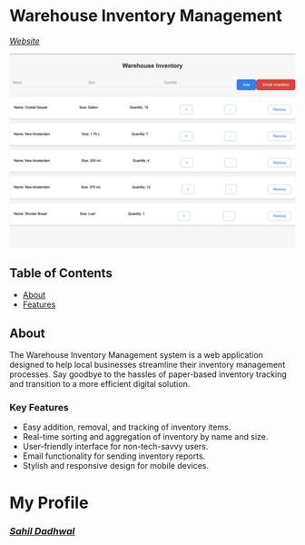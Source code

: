 # Warehouse Inventory Management

[*Website*](https://sahildadhwal.github.io/WarehouseStock)

![Project Image](/img/project-image.png)

## Table of Contents

- [About](#about)
- [Features](#key-features)

## About

The Warehouse Inventory Management system is a web application designed to help local businesses streamline their inventory management processes. Say goodbye to the hassles of paper-based inventory tracking and transition to a more efficient digital solution.

### Key Features
- Easy addition, removal, and tracking of inventory items.
- Real-time sorting and aggregation of inventory by name and size.
- User-friendly interface for non-tech-savvy users.
- Email functionality for sending inventory reports.
- Stylish and responsive design for mobile devices.

# My Profile
### [*Sahil Dadhwal*](https://github.com/sahildadhwal)

